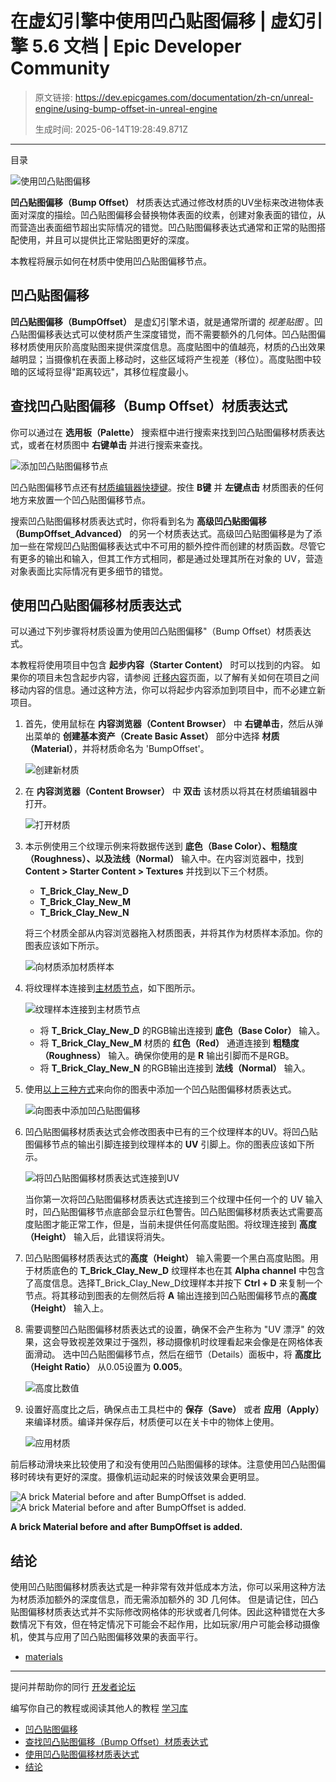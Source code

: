 # 在虚幻引擎中使用凹凸贴图偏移 | 虚幻引擎 5.6 文档 | Epic Developer Community

> 原文链接: https://dev.epicgames.com/documentation/zh-cn/unreal-engine/using-bump-offset-in-unreal-engine
> 
> 生成时间: 2025-06-14T19:28:49.871Z

---

目录

![使用凹凸贴图偏移](https://dev.epicgames.com/community/api/documentation/image/02ea60b2-27ad-4bf4-84db-5ed365490b43?resizing_type=fill&width=1920&height=335)

**凹凸贴图偏移（Bump Offset）** 材质表达式通过修改材质的UV坐标来改进物体表面对深度的描绘。凹凸贴图偏移会替换物体表面的纹素，创建对象表面的错位，从而营造出表面细节超出实际情况的错觉。凹凸贴图偏移表达式通常和正常的贴图搭配使用，并且可以提供比正常贴图更好的深度。

本教程将展示如何在材质中使用凹凸贴图偏移节点。

## 凹凸贴图偏移

**凹凸贴图偏移（BumpOffset）** 是虚幻引擎术语，就是通常所谓的 *视差贴图* 。凹凸贴图偏移表达式可以使材质产生深度错觉，而不需要额外的几何体。凹凸贴图偏移材质使用灰阶高度贴图来提供深度信息。高度贴图中的值越亮，材质的凸出效果越明显；当摄像机在表面上移动时，这些区域将产生视差（移位）。高度贴图中较暗的区域将显得"距离较远"，其移位程度最小。

## 查找凹凸贴图偏移（Bump Offset）材质表达式

你可以通过在 **选用板（Palette）** 搜索框中进行搜索来找到凹凸贴图偏移材质表达式，或者在材质图中 **右键单击** 并进行搜索来查找。

![添加凹凸贴图偏移节点](https://d1iv7db44yhgxn.cloudfront.net/documentation/images/71f7aa1d-7ff4-4f53-9a26-8cd77df9e9df/add-bump-offset.png)

凹凸贴图偏移节点还有[材质编辑器快捷键](/documentation/zh-cn/unreal-engine/placing-material-expressions-and-functions-in-unreal-engine#keyboardshortcuts)。按住 **B键** 并 **左键点击** 材质图表的任何地方来放置一个凹凸贴图偏移节点。

搜索凹凸贴图偏移材质表达式时，你将看到名为 **高级凹凸贴图偏移（BumpOffset\_Advanced）** 的另一个材质表达式。高级凹凸贴图偏移是为了添加一些在常规凹凸贴图偏移表达式中不可用的额外控件而创建的材质函数。尽管它有更多的输出和输入，但其工作方式相同，都是通过处理其所在对象的 UV，营造对象表面比实际情况有更多细节的错觉。

## 使用凹凸贴图偏移材质表达式

可以通过下列步骤将材质设置为使用凹凸贴图偏移"（Bump Offset）材质表达式。

本教程将使用项目中包含 **起步内容（Starter Content）** 时可以找到的内容。 如果你的项目未包含起步内容，请参阅 [迁移内容](/documentation/zh-cn/unreal-engine/migrating-assets-in-unreal-engine)页面，以了解有关如何在项目之间移动内容的信息。通过这种方法，你可以将起步内容添加到项目中，而不必建立新项目。

1.  首先，使用鼠标在 **内容浏览器（Content Browser）** 中 **右键单击**，然后从弹出菜单的 **创建基本资产（Create Basic Asset）** 部分中选择 **材质（Material）**，并将材质命名为 'BumpOffset'。
    
    ![创建新材质](https://d1iv7db44yhgxn.cloudfront.net/documentation/images/bc2a2bfe-1e3c-407d-abc6-08387b4af6fe/create-material.png)
2.  在 **内容浏览器（Content Browser）** 中 **双击** 该材质以将其在材质编辑器中打开。
    
    ![打开材质](https://d1iv7db44yhgxn.cloudfront.net/documentation/images/6600b4d8-e526-4946-b630-c4528838f483/double-click-open.png)
3.  本示例使用三个纹理示例来将数据传送到 **底色（Base Color）、粗糙度（Roughness）、以及法线（Normal）** 输入中。在内容浏览器中，找到 **Content > Starter Content > Textures** 并找到以下三个材质。
    
    -   **T\_Brick\_Clay\_New\_D**
    -   **T\_Brick\_Clay\_New\_M**
    -   **T\_Brick\_Clay\_New\_N**
    
    将三个材质全部从内容浏览器拖入材质图表，并将其作为材质样本添加。你的图表应该如下所示。
    
    ![向材质添加材质样本](https://d1iv7db44yhgxn.cloudfront.net/documentation/images/b747cc5b-29d1-45c7-ab95-04acf11cb8d0/add-texture-samples.png)
4.  将纹理样本连接到[主材质节点](/documentation/zh-cn/unreal-engine/using-the-main-material-node-in-unreal-engine)，如下图所示。
    
    ![纹理样本连接到主材质节点](https://d1iv7db44yhgxn.cloudfront.net/documentation/images/20398aca-34f8-47e5-bb82-a42050734afb/connect-texture-samples.png)
    -   将 **T\_Brick\_Clay\_New\_D** 的RGB输出连接到 **底色（Base Color）** 输入。
    -   将 **T\_Brick\_Clay\_New\_M** 材质的 **红色（Red）** 通道连接到 **粗糙度（Roughness）** 输入。确保你使用的是 **R** 输出引脚而不是RGB。
    -   将 **T\_Brick\_Clay\_New\_N** 的RGB输出连接到 **法线（Normal）** 输入。
5.  使用[以上三种方式](/documentation/zh-cn/unreal-engine/using-bump-offset-in-unreal-engine#findingthebumpoffsetmaterialexpression)来向你的图表中添加一个凹凸贴图偏移材质表达式。
    
    ![向图表中添加凹凸贴图偏移](https://d1iv7db44yhgxn.cloudfront.net/documentation/images/eedfac4f-e9fe-4d63-a47a-9c24e8a34772/bump-offset-in-graph.png)
6.  凹凸贴图偏移材质表达式会修改图表中已有的三个纹理样本的UV。将凹凸贴图偏移节点的输出引脚连接到纹理样本的 **UV** 引脚上。你的图表应该如下所示。
    
    ![将凹凸贴图偏移材质表达式连接到UV](https://d1iv7db44yhgxn.cloudfront.net/documentation/images/8f1cde36-acc6-40e6-8f08-8a32c2096878/connect-bumpoffset-uvs.png)
    
    当你第一次将凹凸贴图偏移材质表达式连接到三个纹理中任何一个的 UV 输入时，凹凸贴图偏移节点底部会显示红色警告。凹凸贴图偏移材质表达式需要高度贴图才能正常工作，但是，当前未提供任何高度贴图。将纹理连接到 **高度（Height）** 输入后，此错误将消失。
    
7.  凹凸贴图偏移材质表达式的**高度（Height）** 输入需要一个黑白高度贴图。用于材质底色的 **T\_Brick\_Clay\_New\_D** 纹理样本也在其 **Alpha channel** 中包含了高度信息。选择T\_Brick\_Clay\_New\_D纹理样本并按下 **Ctrl + D** 来复制一个节点。将其移动到图表的左侧然后将 **A** 输出连接到凹凸贴图偏移节点的**高度（Height）** 输入上。
    
8.  需要调整凹凸贴图偏移材质表达式的设置，确保不会产生称为 "UV 漂浮" 的效果，这会导致视差效果过于强烈，移动摄像机时纹理看起来会像是在网格体表面滑动。 选中凹凸贴图偏移节点，然后在细节（Details）面板中，将 **高度比（Height Ratio）** 从0.05设置为 **0.005**。
    
    ![高度比数值](https://d1iv7db44yhgxn.cloudfront.net/documentation/images/15fe0cf8-f3cc-4e49-b81c-8263a1abf038/height-ratio-value.png)
9.  设置好高度比之后，确保点击工具栏中的 **保存（Save）** 或者 **应用（Apply）** 来编译材质。编译并保存后，材质便可以在关卡中的物体上使用。
    
    ![应用材质](https://d1iv7db44yhgxn.cloudfront.net/documentation/images/2edbc5af-d756-4445-a675-87161be2481f/save-apply.png)

前后移动滑块来比较使用了和没有使用凹凸贴图偏移的球体。注意使用凹凸贴图偏移时砖块有更好的深度。摄像机运动起来的时候该效果会更明显。

 ![A brick Material before and after BumpOffset is added.](https://d1iv7db44yhgxn.cloudfront.net/documentation/images/a73a6a83-c4af-4d9a-a455-b87dbe4cf8eb/without-bump-offset.png) ![A brick Material before and after BumpOffset is added.](https://d1iv7db44yhgxn.cloudfront.net/documentation/images/75f945d4-d5ce-4420-b3dc-c76ceb470f9f/with-bump-offset.png)

**A brick Material before and after BumpOffset is added.**

## 结论

使用凹凸贴图偏移材质表达式是一种非常有效并低成本方法，你可以采用这种方法为材质添加额外的深度信息，而无需添加额外的 3D 几何体。 但是请记住，凹凸贴图偏移材质表达式并不实际修改网格体的形状或者几何体。因此这种错觉在大多数情况下有效，但在特定情况下可能会不起作用，比如玩家/用户可能会移动摄像机，使其与应用了凹凸贴图偏移效果的表面平行。

-   [materials](https://dev.epicgames.com/community/search?query=materials)

* * *

提问并帮助你的同行 [开发者论坛](https://forums.unrealengine.com/categories?tag=unreal-engine)

编写你自己的教程或阅读其他人的教程 [学习库](https://dev.epicgames.com/community/unreal-engine/learning)

-   [凹凸贴图偏移](/documentation/zh-cn/unreal-engine/using-bump-offset-in-unreal-engine#%E5%87%B9%E5%87%B8%E8%B4%B4%E5%9B%BE%E5%81%8F%E7%A7%BB)
-   [查找凹凸贴图偏移（Bump Offset）材质表达式](/documentation/zh-cn/unreal-engine/using-bump-offset-in-unreal-engine#%E6%9F%A5%E6%89%BE%E5%87%B9%E5%87%B8%E8%B4%B4%E5%9B%BE%E5%81%8F%E7%A7%BB%EF%BC%88bumpoffset%EF%BC%89%E6%9D%90%E8%B4%A8%E8%A1%A8%E8%BE%BE%E5%BC%8F)
-   [使用凹凸贴图偏移材质表达式](/documentation/zh-cn/unreal-engine/using-bump-offset-in-unreal-engine#%E4%BD%BF%E7%94%A8%E5%87%B9%E5%87%B8%E8%B4%B4%E5%9B%BE%E5%81%8F%E7%A7%BB%E6%9D%90%E8%B4%A8%E8%A1%A8%E8%BE%BE%E5%BC%8F)
-   [结论](/documentation/zh-cn/unreal-engine/using-bump-offset-in-unreal-engine#%E7%BB%93%E8%AE%BA)